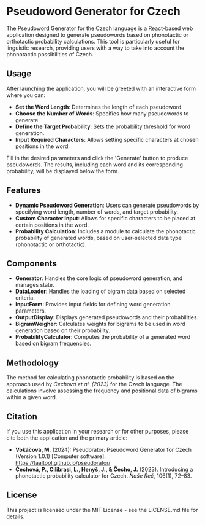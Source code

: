 # Pseudoword Generator for Czech

The Pseudoword Generator for the Czech language is a React-based web application designed to generate pseudowords based on phonotactic or orthotactic probability calculations. This tool is particularly useful for linguistic research, providing users with a way to take into account the phonotactic possibilities of Czech.

## Usage
After launching the application, you will be greeted with an interactive form where you can:

- **Set the Word Length**: Determines the length of each pseudoword.
- **Choose the Number of Words**: Specifies how many pseudowords to generate.
- **Define the Target Probability**: Sets the probability threshold for word generation.
- **Input Required Characters**: Allows setting specific characters at chosen positions in the word.
  
Fill in the desired parameters and click the 'Generate' button to produce pseudowords. The results, including each word and its corresponding probability, will be displayed below the form.

## Features

- **Dynamic Pseudoword Generation**: Users can generate pseudowords by specifying word length, number of words, and target probability.
- **Custom Character Input**: Allows for specific characters to be placed at certain positions in the word.
- **Probability Calculation**: Includes a module to calculate the phonotactic probability of generated words, based on user-selected data type (phonotactic or orthotactic).

## Components
- **Generator**: Handles the core logic of pseudoword generation, and manages state.
- **DataLoader**: Handles the loading of bigram data based on selected criteria.
- **InputForm**: Provides input fields for defining word generation parameters.
- **OutputDisplay**: Displays generated pseudowords and their probabilities.
- **BigramWeigher**: Calculates weights for bigrams to be used in word generation based on their probability.
- **ProbabilityCalculator**: Computes the probability of a generated word based on bigram frequencies.

## Methodology

The method for calculating phonotactic probability is based on the approach used by *Čechová et al. (2023)* for the Czech language. The calculations involve assessing the frequency and positional data of bigrams within a given word.

## Citation

If you use this application in your research or for other purposes, please cite both the application and the primary article:

- **Vokáčová, M.** (2024): Pseudorator: Pseudoword Generator for Czech (Version 1.0.1) [Computer software]. https://taaltool.github.io/pseudorator/
- **Čechová, P., Cilibrasi, L., Henyš, J., & Čecho, J.** (2023). Introducing a phonotactic probability calculator for Czech. *Naše Řeč*, 106(1), 72–83.


## License
This project is licensed under the MIT License - see the LICENSE.md file for details.
